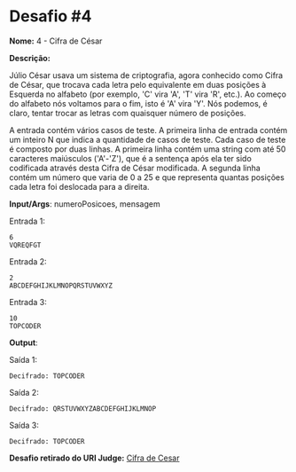 # Desafio #4

**Nome:** 4 - Cifra de César

**Descrição:** 

Júlio César usava um sistema de criptografia, agora conhecido como Cifra de César, que trocava cada letra pelo equivalente em duas posições à Esquerda no alfabeto (por exemplo, 'C' vira 'A', 'T' vira 'R', etc.). Ao começo do alfabeto nós voltamos para o fim, isto é 'A' vira 'Y'. Nós podemos, é claro, tentar trocar as letras com quaisquer número de posições.

A entrada contém vários casos de teste. A primeira linha de entrada contém um inteiro N que indica a quantidade de casos de teste. Cada caso de teste é composto por duas linhas. A primeira linha contém uma string com até 50 caracteres maiúsculos ('A'-'Z'), que é a sentença após ela ter sido codificada através desta Cifra de César modificada. A segunda linha contém um número que varia de 0 a 25 e que representa quantas posições cada letra foi deslocada para a direita.

**Input/Args**: numeroPosicoes, mensagem

Entrada 1:
```
6
VQREQFGT
```
Entrada 2:
```
2
ABCDEFGHIJKLMNOPQRSTUVWXYZ
```
Entrada 3:
```
10
TOPCODER
```


**Output**:

Saída 1:
```
Decifrado: TOPCODER
```
Saída 2:
```
Decifrado: QRSTUVWXYZABCDEFGHIJKLMNOP
```
Saída 3:
```
Decifrado: TOPCODER
```


**Desafio retirado do URI Judge:** [Cifra de Cesar](https://www.urionlinejudge.com.br/judge/pt/problems/view/1253)